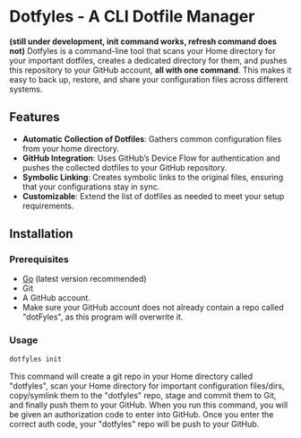 # Dotfyles - A CLI Dotfile Manager
**(still under development, init command works, refresh command does not)**
Dotfyles is a command-line tool that scans your Home directory for your important dotfiles, creates a dedicated directory for them, and pushes this repository to your GitHub account, **all with one command**. This makes it easy to back up, restore, and share your configuration files across different systems.

## Features
- **Automatic Collection of Dotfiles**: Gathers common configuration files from your home directory.
- **GitHub Integration**: Uses GitHub’s Device Flow for authentication and pushes the collected dotfiles to your GitHub repository.
- **Symbolic Linking**: Creates symbolic links to the original files, ensuring that your configurations stay in sync.
- **Customizable**: Extend the list of dotfiles as needed to meet your setup requirements.

## Installation

### Prerequisites
- [Go](https://golang.org/doc/install) (latest version recommended)
- Git
- A GitHub account.
- Make sure your GitHub account does not already contain a repo called "dotFyles", as this program will overwrite it.

### Usage
```bash
dotfyles init
```
This command will create a git repo in your Home directory called "dotfyles", scan your Home directory for important configuration files/dirs, copy/symlink them to the "dotfyles" repo, stage and commit them to Git, and finally push them to your GitHub. When you run this command, you will be given an authorization code to enter into GitHub. Once you enter the correct auth code, your "dotfyles" repo will be push to your GitHub.
